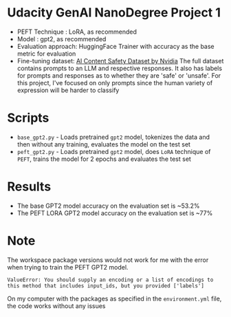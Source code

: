 # Udacity GenAI NanoDegree Project 1

- PEFT Technique : LoRA, as recommended
- Model : gpt2, as recommended
- Evaluation approach: HuggingFace Trainer with accuracy as the base metric for evaluation
- Fine-tuning dataset: [AI Content Safety Dataset by Nvidia](nvidia/Aegis-AI-Content-Safety-Dataset-2.0) The full dataset contains prompts to an LLM and respective responses. It also has labels for prompts and responses as to whether they are 'safe' or 'unsafe'. For this project, I've focused on only prompts since the human variety of expression will be harder to classify


# Scripts

- `base_gpt2.py` - Loads pretrained `gpt2` model, tokenizes the data and then without any training, evaluates the model on the test set
- `peft_gpt2.py` - Loads pretrained `gpt2` model, does `LoRA` technique of `PEFT`, trains the model for 2 epochs and evaluates the test set

# Results

- The base GPT2 model accuracy on the evaluation set is ~53.2%
- The PEFT LORA GPT2 model accuracy on the evaluation set is ~77%


# Note

The workspace package versions would not work for me with the error when trying to train the PEFT GPT2 model.
```
ValueError: You should supply an encoding or a list of encodings to this method that includes input_ids, but you provided ['labels']
```

On my computer with the packages as specified in the `environment.yml` file, the code works without any issues

